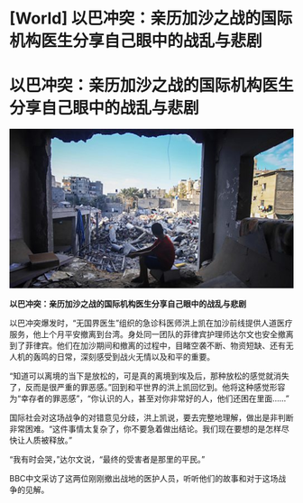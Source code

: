 # [World] 以巴冲突：亲历加沙之战的国际机构医生分享自己眼中的战乱与悲剧

#  以巴冲突：亲历加沙之战的国际机构医生分享自己眼中的战乱与悲剧

![](p0gz1t84.jpg)

**以巴冲突：亲历加沙之战的国际机构医生分享自己眼中的战乱与悲剧**


以巴冲突爆发时，“无国界医生”组织的急诊科医师洪上凯在加沙前线提供人道医疗服务，他上个月平安撤离到台湾。身处同一团队的菲律宾护理师达尔文也安全撤离到了菲律宾。他们在加沙期间和撤离的过程中，目睹空袭不断、物资短缺、还有无人机的轰鸣的日常，深刻感受到战火无情以及和平的重要。

“知道可以离境的当下是放松的，可是真的离境到埃及后，那种放松的感觉就消失了，反而是很严重的罪恶感。”回到和平世界的洪上凯回忆到。他将这种感觉形容为“幸存者的罪恶感”，“你认识的人，甚至对你非常好的人，他们还困在里面……”

国际社会对这场战争的对错意见分歧，洪上凯说，要去完整地理解，做出是非判断非常困难。“这件事情太复杂了，你不要急着做出结论。我们现在要想的是怎样尽快让人质被释放。”

“我有时会哭，”达尔文说，“最终的受害者是那里的平民。”

BBC中文采访了这两位刚刚撤出战地的医护人员，听听他们的故事和对于这场战争的见解。


